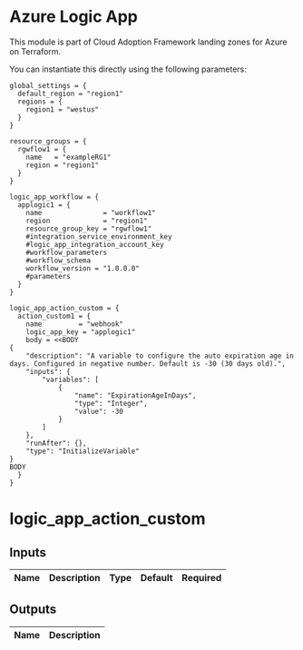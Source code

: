 # Azure Logic App

This module is part of Cloud Adoption Framework landing zones for Azure on Terraform.

You can instantiate this directly using the following parameters:

```hcl
global_settings = {
  default_region = "region1"
  regions = {
    region1 = "westus"
  }
}

resource_groups = {
  rgwflow1 = {
    name   = "exampleRG1"
    region = "region1"
  }
}

logic_app_workflow = {
  applogic1 = {
    name               = "workflow1"
    region             = "region1"
    resource_group_key = "rgwflow1"
    #integration_service_environment_key
    #logic_app_integration_account_key
    #workflow_parameters 
    #workflow_schema 
    workflow_version = "1.0.0.0"
    #parameters 
  }
}

logic_app_action_custom = {
  action_custom1 = {
    name         = "webhook"
    logic_app_key = "applogic1"
    body = <<BODY
{
    "description": "A variable to configure the auto expiration age in days. Configured in negative number. Default is -30 (30 days old).",
    "inputs": {
        "variables": [
            {
                "name": "ExpirationAgeInDays",
                "type": "Integer",
                "value": -30
            }
        ]
    },
    "runAfter": {},
    "type": "InitializeVariable"
}
BODY
  }
}
```
# logic_app_action_custom

## Inputs
| Name | Description | Type | Default | Required |
|------|-------------|------|---------|:--------:|


## Outputs
| Name | Description |
|------|-------------|

